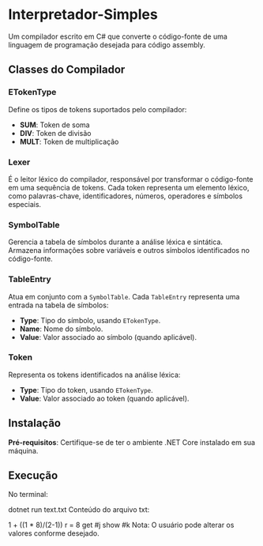 # Interpretador-Simples

Um compilador escrito em C# que converte o código-fonte de uma linguagem de programação desejada para código assembly.

## Classes do Compilador

### ETokenType

Define os tipos de tokens suportados pelo compilador:

- **SUM**: Token de soma
- **DIV**: Token de divisão
- **MULT**: Token de multiplicação

### Lexer

É o leitor léxico do compilador, responsável por transformar o código-fonte em uma sequência de tokens. Cada token representa um elemento léxico, como palavras-chave, identificadores, números, operadores e símbolos especiais.

### SymbolTable

Gerencia a tabela de símbolos durante a análise léxica e sintática. Armazena informações sobre variáveis e outros símbolos identificados no código-fonte.

### TableEntry

Atua em conjunto com a `SymbolTable`. Cada `TableEntry` representa uma entrada na tabela de símbolos:

- **Type**: Tipo do símbolo, usando `ETokenType`.
- **Name**: Nome do símbolo.
- **Value**: Valor associado ao símbolo (quando aplicável).

### Token

Representa os tokens identificados na análise léxica:

- **Type**: Tipo do token, usando `ETokenType`.
- **Value**: Valor associado ao token (quando aplicável).

## Instalação

**Pré-requisitos**: Certifique-se de ter o ambiente .NET Core instalado em sua máquina.

## Execução
No terminal:

dotnet run text.txt
Conteúdo do arquivo txt:

1 + ((1 * 8)/(2-1))
r = 8
get #j
show #k
Nota: O usuário pode alterar os valores conforme desejado.
